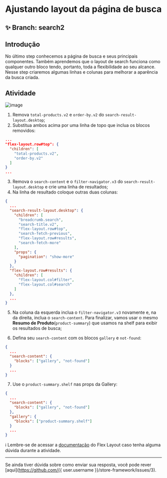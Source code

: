 # Ajustando layout da página de busca

## :sparkles: **Branch:** search2

## Introdução  

No último step conhecemos a página de busca e seus principais componentes. Também aprendemos que o layout de search funciona como qualquer outro bloco tendo, portanto, toda a flexibilidade ao seu alcance. Nesse step criaremos algumas linhas e colunas para melhorar a aparência da busca criada. 

## Atividade

![image](https://user-images.githubusercontent.com/18701182/69843559-db088200-1246-11ea-8873-8651dd973be9.png)

1. Remova `total-products.v2` e `order-by.v2` do `search-result-layout.desktop`;
2. Substitua ambos acima por uma linha de topo que inclua os blocos removidos:

```json
...
"flex-layout.row#top": {
  "children": [
    "total-products.v2",
    "order-by.v2"
  ]
}
...
```

3. Remova o `search-content` e o `filter-navigator.v3` do `search-result-layout.desktop` e crie uma linha de resultados;
4. Na linha de resultado coloque outras duas colunas:

```json
{
  ...
  "search-result-layout.desktop": {
    "children": [
      "breadcrumb.search",
      "search-title.v2",
      "flex-layout.row#top",
      "search-fetch-previous",
      "flex-layout.row#results",
      "search-fetch-more"
    ],
    "props": {
      "pagination": "show-more"
    }
  },
  "flex-layout.row#results": {
    "children": [
      "flex-layout.col#filter",
      "flex-layout.col#search"
    ]
  },
  ...
}
```

5. Na coluna da esquerda inclua o `filter-navigator.v3` novamente e, na da direita, inclua o `search-content`. Para finalizar, vamos usar o mesmo **Resumo de Produto**(`product-summary`) que usamos na shelf para exibir os resultados de busca;

6. Defina seu `search-content` com os blocos `gallery` e `not-found`:

```json
{
  ...
  "search-content": { 
    "blocks": ["gallery", "not-found"]
  }
  ...
}
```

7. Use o `product-summary.shelf` nas props da Gallery:

```json
{
  ...
  "search-content": { 
    "blocks": ["gallery", "not-found"]
  },
  "gallery": {
    "blocks": ["product-summary.shelf"]
  }
  ...
}
```

:information_source: Lembre-se de acessar a [documentação](https://vtex.io/docs/components/layout/vtex.flex-layout) do Flex Layout caso tenha alguma dúvida durante a atividade.

----

Se ainda tiver dúvida sobre como enviar sua resposta, você pode rever [aqui](https://github.com/{{ user.username }}/store-framework/issues/3).
